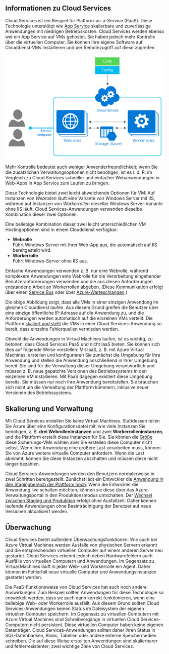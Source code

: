 <a name="tellmecs"></a>

## Informationen zu Cloud Services
Cloud Services ist ein Beispiel für Platform-as-a-Service (PaaS). Diese Technologie unterstützt wie [App Service](../articles/app-service-web/app-service-web-overview.md) skalierbare und zuverlässige Anwendungen mit niedrigen Betriebskosten. Cloud Services werden ebenso wie ein App Service auf VMs gehostet. Sie haben jedoch mehr Kontrolle über die virtuellen Computer. Sie können Ihre eigene Software auf Clouddienst-VMs installieren und per Remotezugriff auf diese zugreifen.

![cs_diagramcs_diagram](./media/cloud-services-choose-me-content/diagram.png)

Mehr Kontrolle bedeutet auch weniger Anwenderfreundlichkeit; wenn Sie die zusätzlichen Verwaltungsoptionen nicht benötigen, ist es i. d. R. im Vergleich zu Cloud Services schneller und einfacher Webanwendungen in Web-Apps in App Service zum Laufen zu bringen.

Diese Technologie bietet zwei leicht abweichende Optionen für VM: Auf Instanzen von *Webrollen* läuft eine Variante von Windows Server mit IIS, während auf Instanzen von *Workerrollen* dieselbe Windows Server-Variante ohne IIS läuft. Cloud Services-Anwendungen verwenden dieselbe Kombination dieser zwei Optionen.

Eine beliebige Kombination dieser zwei leicht unterschiedlichen VM Hostingoptionen sind in einem Clouddienst verfügbar:

* **Webrolle**  
  Führt Windows Server mit Ihrer Web-App aus, die automatisch auf IIS bereitgestellt wird.
* **Workerrolle**  
  Führt Windows-Server ohne IIS aus.

Einfache Anwendungen verwenden z. B. nur eine Webrolle, während komplexere Anwendungen eine Webrolle für die Verarbeitung eingehender Benutzeranforderungen verwenden und die aus diesen Anforderungen entstandene Arbeit an Workerrollen abgeben. (Diese Kommunikation erfolgt über einen [Service Bus](../articles/service-bus/service-bus-fundamentals-hybrid-solutions.md) oder über [Azure-Warteschlangen](../articles/storage/storage-introduction.md).)

Die obige Abbildung zeigt, dass alle VMs in einer einzigen Anwendung im gleichen Clouddienst laufen. Aus diesem Grund greifen die Benutzer über eine einzige öffentliche IP-Adresse auf die Anwendung zu, und die Anforderungen werden automatisch auf die einzelnen VMs verteilt. Die Plattform [skaliert und stellt](../articles/cloud-services/cloud-services-how-to-scale.md) die VMs in einer Cloud Services-Anwendung so bereit, dass einzelne Fehlerquellen vermieden werden.

Obwohl die Anwendungen in Virtual Machines laufen, ist es wichtig, zu betonen, dass Cloud Services PaaS und nicht IaaS bieten. Sie können sich dies auf folgende Weise vorstellen: Mit IaaS, z. B. mit Azure Virtual Machines, erstellen und konfigurieren Sie zunächst die Umgebung für Ihre Anwendung und stellen die Anwendung anschließend in Ihrer Umgebung bereit. Sie sind für die Verwaltung dieser Umgebung verantwortlich und müssen z. B. neue gepatchte Versionen des Betriebssystems in den einzelnen VM installieren. Mit PaaS dagegen existiert diese Umgebung bereits. Sie müssen nur noch Ihre Anwendung bereitstellen. Sie brauchen sich nicht um die Verwaltung der Plattform kümmern, inklusive neuer Versionen des Betriebssystems.

## Skalierung und Verwaltung
Mit Cloud Services erstellen Sie keine Virtual Machines. Stattdessen teilen Sie Azure über eine Konfigurationsdatei mit, wie viele Instanzen Sie benötigen, z. B. **drei Webrolleninstanzen** und zwei **Workerrolleninstanzen**, und die Plattform erstellt diese Instanzen für Sie. Sie können die [Größe](../articles/cloud-services/cloud-services-sizes-specs.md) diese Sicherungs-VMs wählen aber Sie erstellen diese Computer nicht selbst. Wenn Ihre Anwendung eine größere Last verarbeiten muss, können Sie von Azure weitere virtuelle Computer anfordern. Wenn die Last abnimmt, können Sie diese Instanzen abschalten und müssen diese nicht länger bezahlen.

Cloud Services-Anwendungen werden den Benutzern normalerweise in zwei Schritten bereitgestellt. Zunächst lädt ein Entwickler die [Anwendung in den Stagingbereich der Plattform hoch](../articles/cloud-services/cloud-services-how-to-create-deploy.md). Wenn die Entwickler die Anwendung live schalten möchten, können sie diese über das Azure-Verwaltungsportal in den Produktionsmodus umschalten. Der [Wechsel zwischen Staging und Produktion](../articles/cloud-services/cloud-services-nodejs-stage-application.md) erfolgt ohne Ausfallzeit. Daher können laufende Anwendungen ohne Beeinträchtigung der Benutzer auf neue Versionen aktualisiert werden.

## Überwachung
Cloud Services bietet außerdem Überwachungsfunktionen. Wie auch bei Azure Virtual Machines werden Ausfälle von physischen Servern erkannt und die entsprechenden virtuellen Computer auf einem anderen Server neu gestartet. Cloud Services erkennt jedoch neben Hardwarefehlern auch Ausfälle von virtuellen Computern und Anwendungen. Im Gegensatz zu Virtual Machines läuft in jeder Web- und Workerrolle ein Agent. Daher können im Fehlerfall neue virtuelle Computer und Anwendungsinstanzen gestartet werden.

Die PaaS-Funktionsweise von Cloud Services hat auch noch andere Auswirkungen. Zum Beispiel sollten Anwendungen für diese Technologie so entwickelt werden, dass sie auch dann korrekt funktionieren, wenn eine beliebige Web- oder Workerrolle ausfällt. Aus diesem Grund sollten Cloud Services-Anwendungen keinen Status im Dateisystem der eigenen virtuellen Computer speichern. Im Gegensatz zu virtuellen Computern mit Azure Virtual Machines sind Schreibvorgänge in virtuellen Cloud Services-Computern nicht persistent. Diese virtuellen Computer haben keine eigenen Datenträger. Cloud Services-Anwendungen sollten daher ihren Status in SQL-Datenbanken, Blobs, Tabellen oder andere externe Speichermedien schreiben. Die auf diese Weise erstellten Anwendungen sind skalierbarer und fehlerresistenter; zwei wichtige Ziele von Cloud Services.

<!---HONumber=AcomDC_0204_2016-->